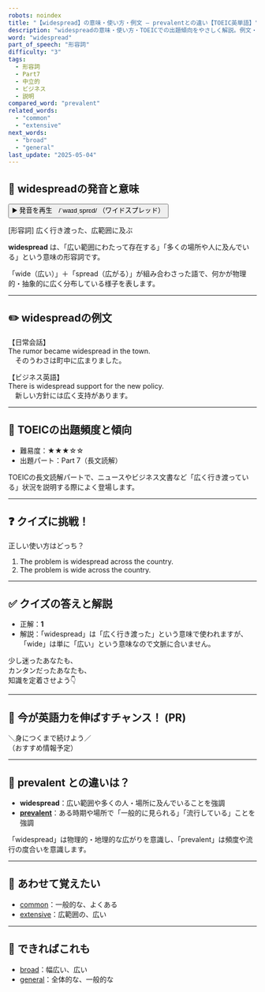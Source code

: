 ```yaml
---
robots: noindex
title: "【widespread】の意味・使い方・例文 ― prevalentとの違い【TOEIC英単語】"
description: "widespreadの意味・使い方・TOEICでの出題傾向をやさしく解説。例文・クイズ付きでprevalentとの違いもわかりやすく学べます。"
word: "widespread"
part_of_speech: "形容詞"
difficulty: "3"
tags:
  - 形容詞
  - Part7
  - 中立的
  - ビジネス
  - 説明
compared_word: "prevalent"
related_words:
  - "common"
  - "extensive"
next_words:
  - "broad"
  - "general"
last_update: "2025-05-04"
---
```


## 🔰 widespreadの発音と意味

<button class="play-audio" onclick="playTTS('widespread')">
  <span class="play-audio-main">
    ▶️ 発音を再生　/ˈwaɪdˌsprɛd/
  </span>
  <span class="play-audio-sub">
    （ワイドスプレッド）
  </span>
</button>

[形容詞] 広く行き渡った、広範囲に及ぶ

**widespread** は、「広い範囲にわたって存在する」「多くの場所や人に及んでいる」という意味の形容詞です。

「wide（広い）」＋「spread（広がる）」が組み合わさった語で、何かが物理的・抽象的に広く分布している様子を表します。

---

## ✏️ widespreadの例文

【日常会話】  
The rumor became widespread in the town.  
　そのうわさは町中に広まりました。

【ビジネス英語】  
There is widespread support for the new policy.  
　新しい方針には広く支持があります。

---

## 🎯 TOEICの出題頻度と傾向

- 難易度：★★★☆☆
- 出題パート：Part 7（長文読解）

TOEICの長文読解パートで、ニュースやビジネス文書など「広く行き渡っている」状況を説明する際によく登場します。

---

## ❓ クイズに挑戦！

正しい使い方はどっち？

1. The problem is widespread across the country.  
2. The problem is wide across the country.

---

## ✅ クイズの答えと解説

- 正解：**1**
- 解説：「widespread」は「広く行き渡った」という意味で使われますが、「wide」は単に「広い」という意味なので文脈に合いません。

少し迷ったあなたも、  
カンタンだったあなたも、  
知識を定着させよう👇️

---

## 🚀 今が英語力を伸ばすチャンス！ (PR)

<div class="info-center">
＼身につくまで続けよう／<br>  
（おすすめ情報予定）
</div>

---

## 🤔  prevalent との違いは？

- **widespread**：広い範囲や多くの人・場所に及んでいることを強調
- **[prevalent](/word/prevalent/)**：ある時期や場所で「一般的に見られる」「流行している」ことを強調

「widespread」は物理的・地理的な広がりを意識し、「prevalent」は頻度や流行の度合いを意識します。

---

## 🧩 あわせて覚えたい

- [common](/word/common/)：一般的な、よくある
- [extensive](/word/extensive/)：広範囲の、広い

---

## 📖 できればこれも

- [broad](/word/broad/)：幅広い、広い
- [general](/word/general/)：全体的な、一般的な

<!-- cvid: aid10_bid24 -->
